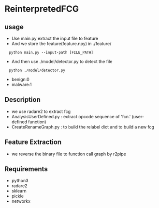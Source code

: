 # ReinterpretedFCG
## usage

* Use main.py extract the input file to feature
* And we store the feature(feature.npy) in ./feature/
```
  python main.py --input-path [FILE_PATH]
```

* And then use ./model/detector.py to detect the file
```
  python ./model/detector.py 
```
* benign:0  
* malware:1

## Description
* we use radare2 to extract fcg
* AnalysisUserDefined.py : extract opcode sequence of 'fcn.' (user-defined function)
* CreateRenameGraph.py : to build the relabel dict and to build a new fcg

## Feature Extraction
* we reverse the binary file to function call graph by r2pipe

## Requirements
* python3
* radare2
* sklearn
* pickle
* networkx


